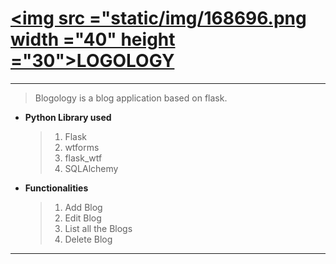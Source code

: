 # [<img src ="static/img/168696.png width ="40" height ="30">LOGOLOGY](https://google.com)
***
> Blogology is a blog application based on flask.

- **Python Library used**
     >1. Flask
     >2. wtforms
     >3. flask_wtf
     >4. SQLAlchemy

- **Functionalities**
    >1. Add Blog
    >2. Edit Blog
    >3. List all the Blogs
    >4. Delete Blog
---